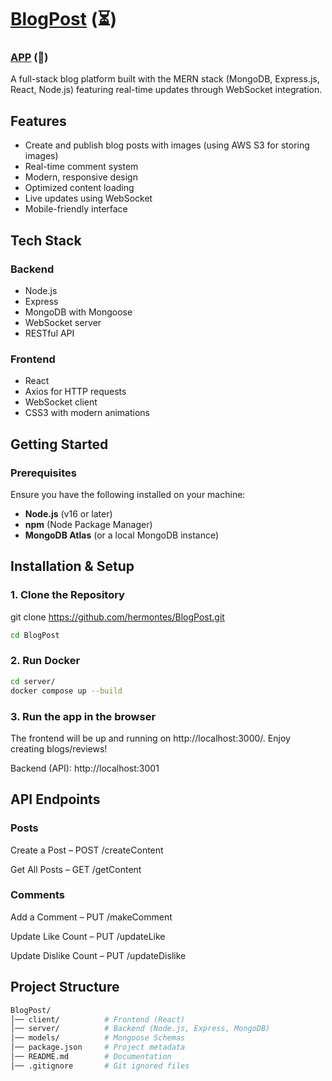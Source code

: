 # [BlogPost]([url](https://review-fest.vercel.app/)) (⏳)
### [APP](https://review-fest.vercel.app/) (🔗)

A full-stack blog platform built with the MERN stack (MongoDB, Express.js, React, Node.js) featuring real-time updates through WebSocket integration.

## Features

- Create and publish blog posts with images (using AWS S3 for storing images)
- Real-time comment system
- Modern, responsive design
- Optimized content loading
- Live updates using WebSocket
- Mobile-friendly interface

## Tech Stack

### Backend
- Node.js
- Express
- MongoDB with Mongoose
- WebSocket server
- RESTful API

### Frontend
- React
- Axios for HTTP requests
- WebSocket client
- CSS3 with modern animations

## Getting Started

### Prerequisites  
Ensure you have the following installed on your machine:  
- **Node.js** (v16 or later)  
- **npm** (Node Package Manager)  
- **MongoDB Atlas** (or a local MongoDB instance)  

## Installation & Setup  

### 1. Clone the Repository  

git clone https://github.com/hermontes/BlogPost.git
```bash
cd BlogPost
```

### 2. Run Docker

```bash
cd server/
docker compose up --build
```

### 3. Run the app in the browser

The frontend will be up and running on http://localhost:3000/. Enjoy creating blogs/reviews!

Backend (API): http://localhost:3001

## API Endpoints
### Posts
Create a Post – POST /createContent

Get All Posts – GET /getContent
### Comments
Add a Comment – PUT /makeComment

Update Like Count – PUT /updateLike

Update Dislike Count – PUT /updateDislike

## Project Structure

```bash
BlogPost/
│── client/          # Frontend (React)
│── server/          # Backend (Node.js, Express, MongoDB)
│── models/          # Mongoose Schemas
│── package.json     # Project metadata
│── README.md        # Documentation
│── .gitignore       # Git ignored files
```

